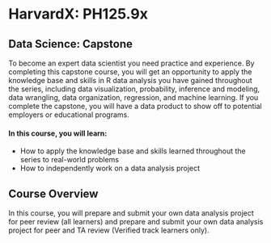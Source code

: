# HarvardX: PH125.9x
## Data Science: Capstone
To become an expert data scientist you need practice and experience. By completing this capstone course, you will get an opportunity to apply the knowledge base and skills in R data analysis you have gained throughout the series, including data visualization, probability, inference and modeling, data wrangling, data organization, regression, and machine learning. If you complete the capstone, you will have a data product to show off to potential employers or educational programs.

#### In this course, you will learn:
* How to apply the knowledge base and skills learned throughout the series to real-world problems
* How to independently work on a data analysis project

## Course Overview
In this course, you will prepare and submit your own data analysis project for peer review (all learners) and prepare and submit your own data analysis project for peer and TA review (Verified track learners only).
